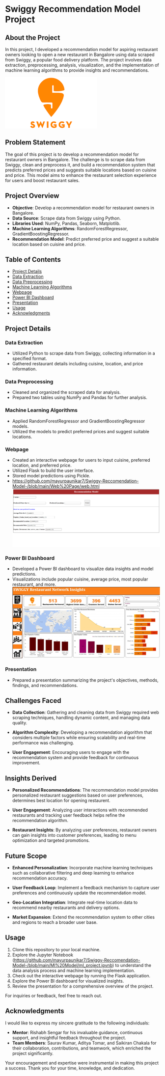 # Swiggy Recommendation Model Project

## About the Project

In this project, I developed a recommendation model for aspiring restaurant owners looking to open a new restaurant in Bangalore using data scraped from Swiggy, a popular food delivery platform. The project involves data extraction, preprocessing, analysis, visualization, and the implementation of machine learning algorithms to provide insights and recommendations.

![alt text](https://github.com/mayurpaunikar7/Swiggy-Reccomendation-Model-/blob/main/Images/download.png)

## Problem Statement
The goal of this project is to develop a recommendation model for restaurant owners in Bangalore. The challenge is to scrape data from Swiggy, 
clean and preprocess it, and build a recommendation system that predicts preferred prices and suggests suitable locations based on cuisine and price. 
This model aims to enhance the restaurant selection experience for users and boost restaurant sales.

## Project Overview

- **Objective**: Develop a recommendation model for restaurant owners in Bangalore.
- **Data Source**: Scrape data from Swiggy using Python.
- **Libraries Used**: NumPy, Pandas, Seaborn, Matplotlib.
- **Machine Learning Algorithms**: RandomForestRegressor, GradientBoostingRegressor.
- **Recommendation Model**: Predict preferred price and suggest a suitable location based on cuisine and price.

## Table of Contents

- [Project Details](#project-details)
- [Data Extraction](#data-extraction)
- [Data Preprocessing](#data-preprocessing)
- [Machine Learning Algorithms](#machine-learning-algorithms)
- [Webpage](#webpage)
- [Power BI Dashboard](#power-bi-dashboard)
- [Presentation](#presentation)
- [Usage](#usage)
- [Acknowledgments](#acknowledgments)

## Project Details

### Data Extraction

- Utilized Python to scrape data from Swiggy, collecting information in a specified format.
- Gathered restaurant details including cuisine, location, and price information.

### Data Preprocessing

- Cleaned and organized the scraped data for analysis.
- Prepared two tables using NumPy and Pandas for further analysis.

### Machine Learning Algorithms

- Applied RandomForestRegressor and GradientBoostingRegressor models.
- Utilized the models to predict preferred prices and suggest suitable locations.

### Webpage

- Created an interactive webpage for users to input cuisine, preferred location, and preferred price.
- Utilized Flask to build the user interface.
- Stored model predictions using Pickle.
- https://github.com/mayurpaunikar7/Swiggy-Reccomendation-Model-/blob/main/Web%20Page/web.html
![alt text](https://github.com/mayurpaunikar7/Swiggy-Reccomendation-Model-/blob/main/Images/%7BE4DA319D-1E2C-473F-B66E-80D5E4749D7E%7D.png)

### Power BI Dashboard

- Developed a Power BI dashboard to visualize data insights and model predictions.
- Visualizations include popular cuisine, average price, most popular restaurant, and more.
![alt text](https://github.com/mayurpaunikar7/Swiggy-Reccomendation-Model-/blob/main/Images/Dashboard.jpeg)

### Presentation

- Prepared a presentation summarizing the project's objectives, methods, findings, and recommendations.

## Challenges Faced

- **Data Collection**: Gathering and cleaning data from Swiggy required web scraping techniques, handling dynamic content, and managing data quality.

- **Algorithm Complexity**: Developing a recommendation algorithm that considers multiple factors while ensuring scalability and real-time performance was challenging.

- **User Engagement**: Encouraging users to engage with the recommendation system and provide feedback for continuous improvement.

## Insights Derived

- **Personalized Recommendations**: The recommendation model provides personalized restaurant suggestions based on user preferences, determines best location for opening restaurent.

- **User Engagement**: Analyzing user interactions with recommended restaurants and tracking user feedback helps refine the recommendation algorithm.

- **Restaurant Insights**: By analyzing user preferences, restaurant owners can gain insights into customer preferences, leading to menu optimization and targeted promotions.

## Future Scope

- **Enhanced Personalization**: Incorporate machine learning techniques such as collaborative filtering and deep learning to enhance recommendation accuracy.

- **User Feedback Loop**: Implement a feedback mechanism to capture user preferences and continuously update the recommendation model.

- **Geo-Location Integration**: Integrate real-time location data to recommend nearby restaurants and delivery options.

- **Market Expansion**: Extend the recommendation system to other cities and regions to reach a broader user base.

## Usage

1. Clone this repository to your local machine.
2. Explore the Jupyter Notebook (https://github.com/mayurpaunikar7/Swiggy-Reccomendation-Model-/blob/main/Ml%20Model/ml_project.ipynb) to understand the data analysis process and machine learning implementation.
3. Check out the interactive webpage by running the Flask application.
4. Explore the Power BI dashboard for visualized insights.
5. Review the presentation for a comprehensive overview of the project.

For inquiries or feedback, feel free to reach out.

## Acknowledgments

I would like to express my sincere gratitude to the following individuals:

- **Mentor**: Rishabh Sengar for his invaluable guidance, continuous support, and insightful feedback throughout the project.
- **Team Members**: Saurav Kumar, Aditya Tomar, and Saikiran Chakala for their collaboration, contributions, and teamwork, which enriched the project significantly.

Your encouragement and expertise were instrumental in making this project a success. Thank you for your time, knowledge, and dedication.




